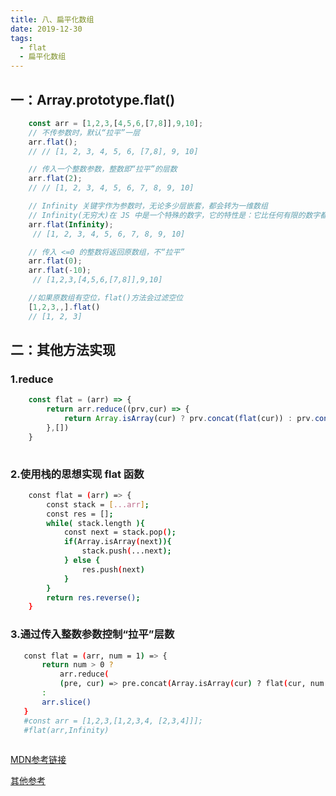 ```yaml
---
title: 八、扁平化数组
date: 2019-12-30
tags:
  - flat
  - 扁平化数组
---
```


## 一：Array.prototype.flat()

<!-- more -->

```javascript
    const arr = [1,2,3,[4,5,6,[7,8]],9,10];
    // 不传参数时，默认“拉平”一层
    arr.flat();
    // // [1, 2, 3, 4, 5, 6, [7,8], 9, 10]

    // 传入一个整数参数，整数即“拉平”的层数
    arr.flat(2);
    // // [1, 2, 3, 4, 5, 6, 7, 8, 9, 10]

    // Infinity 关键字作为参数时，无论多少层嵌套，都会转为一维数组
    // Infinity(无穷大)在 JS 中是一个特殊的数字，它的特性是：它比任何有限的数字都大。
    arr.flat(Infinity);
     // [1, 2, 3, 4, 5, 6, 7, 8, 9, 10]

    // 传入 <=0 的整数将返回原数组，不“拉平”
    arr.flat(0);
    arr.flat(-10);
     // [1,2,3,[4,5,6,[7,8]],9,10]

    //如果原数组有空位，flat()方法会过滤空位
    [1,2,3,,].flat()
    // [1, 2, 3]

```

## 二：其他方法实现

### 1.reduce
```javascript
    const flat = (arr) => {
        return arr.reduce((prv,cur) => {
            return Array.isArray(cur) ? prv.concat(flat(cur)) : prv.concat(cur) 
        },[])
    }
    
```

### 2.使用栈的思想实现 flat 函数

```bash
    const flat = (arr) => {
        const stack = [...arr];
        const res = [];
        while( stack.length ){
            const next = stack.pop();
            if(Array.isArray(next)){
                stack.push(...next);
            } else {
                res.push(next)
            }
        }
        return res.reverse();
    }

 ```

 ### 3.通过传入整数参数控制“拉平”层数

 ```bash
    const flat = (arr, num = 1) => {
        return num > 0 ?
            arr.reduce(
            (pre, cur) => pre.concat(Array.isArray(cur) ? flat(cur, num - 1) : cur),[])
        :
        arr.slice()
    }
    #const arr = [1,2,3,[1,2,3,4, [2,3,4]]];
    #flat(arr,Infinity)
    
 ```



[MDN参考链接](https://developer.mozilla.org/zh-TW/docs/Web/JavaScript/Reference/Global_Objects/Array/flat)

[其他参考](https://juejin.im/post/5dff18a4e51d455804256d31)